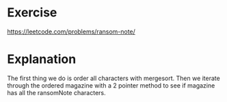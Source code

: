 # Exercise
https://leetcode.com/problems/ransom-note/

# Explanation

The first thing we do is order all characters with mergesort.
Then we iterate through the ordered magazine with a 2 pointer method to see if magazine has all the ransomNote characters.  
